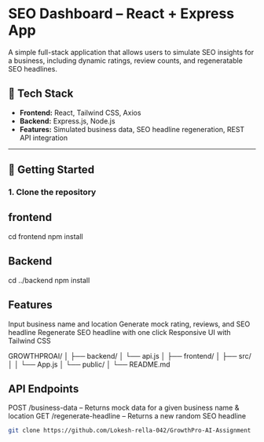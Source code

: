 # SEO Dashboard – React + Express App

A simple full-stack application that allows users to simulate SEO insights for a business, including dynamic ratings, review counts, and regeneratable SEO headlines.

## 🔧 Tech Stack

- **Frontend:** React, Tailwind CSS, Axios
- **Backend:** Express.js, Node.js
- **Features:** Simulated business data, SEO headline regeneration, REST API integration

---

## 🚀 Getting Started

### 1. Clone the repository

## frontend
cd frontend 
npm install

## Backend
cd ../backend
npm install

## Features
Input business name and location
Generate mock rating, reviews, and SEO headline
Regenerate SEO headline with one click
Responsive UI with Tailwind CSS

GROWTHPROAI/
│
├── backend/
│   └── api.js
│
├── frontend/
│   ├── src/
│   │   └── App.js
│   └── public/
│
└── README.md

## API Endpoints
POST /business-data – Returns mock data for a given business name & location
GET /regenerate-headline – Returns a new random SEO headline

```bash
git clone https://github.com/Lokesh-rella-042/GrowthPro-AI-Assignment



